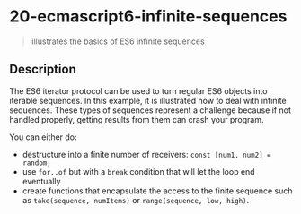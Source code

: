 # 20-ecmascript6-infinite-sequences
> illustrates the basics of ES6 infinite sequences

## Description
The ES6 iterator protocol can be used to turn regular ES6 objects into iterable sequences. In this example, it is illustrated how to deal with infinite sequences.
These types of sequences represent a challenge because if not handled properly, getting results from them can crash your program.

You can either do:
+ destructure into a finite number of receivers: `const [num1, num2] = random;`
+ use `for..of` but with a `break` condition that will let the loop end eventually
+ create functions that encapsulate the access to the finite sequence such as `take(sequence, numItems)` or `range(sequence, low, high)`.

